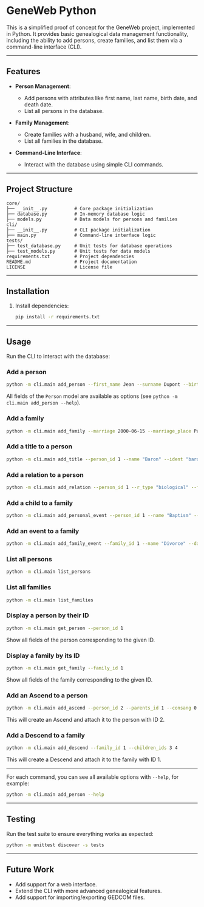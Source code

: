 # GeneWeb Python

This is a simplified proof of concept for the GeneWeb project, implemented in Python. It provides basic genealogical data management functionality, including the ability to add persons, create families, and list them via a command-line interface (CLI).

---

## Features

- **Person Management**:
  - Add persons with attributes like first name, last name, birth date, and death date.
  - List all persons in the database.

- **Family Management**:
  - Create families with a husband, wife, and children.
  - List all families in the database.

- **Command-Line Interface**:
  - Interact with the database using simple CLI commands.

---

## Project Structure

```
core/
├── __init__.py          # Core package initialization
├── database.py          # In-memory database logic
├── models.py            # Data models for persons and families
cli/
├── __init__.py          # CLI package initialization
├── main.py              # Command-line interface logic
tests/
├── test_database.py     # Unit tests for database operations
├── test_models.py       # Unit tests for data models
requirements.txt         # Project dependencies
README.md                # Project documentation
LICENSE                  # License file
```

---

## Installation

1. Install dependencies:
   ```bash
   pip install -r requirements.txt
   ```

---

## Usage

Run the CLI to interact with the database:

### Add a person

```bash
python -m cli.main add_person --first_name Jean --surname Dupont --birth 1980-01-01 --sex M
```

All fields of the `Person` model are available as options (see `python -m cli.main add_person --help`).

### Add a family

```bash
python -m cli.main add_family --marriage 2000-06-15 --marriage_place Paris
```

### Add a title to a person

```bash
python -m cli.main add_title --person_id 1 --name "Baron" --ident "baron" --place "Paris"
```

### Add a relation to a person

```bash
python -m cli.main add_relation --person_id 1 --r_type "biological" --father_id 2 --mother_id 3
```

### Add a child to a family

```bash
python -m cli.main add_personal_event --person_id 1 --name "Baptism" --date 1980-02-01 --place "Paris"
```

### Add an event to a family

```bash
python -m cli.main add_family_event --family_id 1 --name "Divorce" --date 2010-01-01 --place "Lyon"
```

### List all persons

```bash
python -m cli.main list_persons
```

### List all families

```bash
python -m cli.main list_families
```

### Display a person by their ID

```bash
python -m cli.main get_person --person_id 1
```

Show all fields of the person corresponding to the given ID.

### Display a family by its ID

```bash
python -m cli.main get_family --family_id 1
```

Show all fields of the family corresponding to the given ID.

### Add an Ascend to a person

```bash
python -m cli.main add_ascend --person_id 2 --parents_id 1 --consang 0.125
```
This will create an Ascend and attach it to the person with ID 2.

### Add a Descend to a family

```bash
python -m cli.main add_descend --family_id 1 --children_ids 3 4
```
This will create a Descend and attach it to the family with ID 1.

---

For each command, you can see all available options with `--help`, for example:

```bash
python -m cli.main add_person --help
```

---

## Testing

Run the test suite to ensure everything works as expected:

```bash
python -m unittest discover -s tests
```

---

## Future Work

- Add support for a web interface.
- Extend the CLI with more advanced genealogical features.
- Add support for importing/exporting GEDCOM files.
